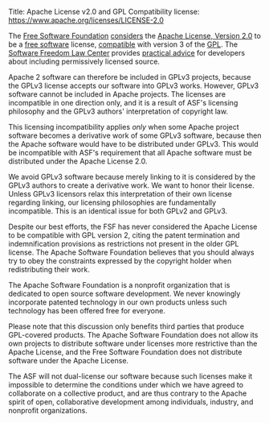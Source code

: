 Title: Apache License v2.0 and GPL Compatibility
license: https://www.apache.org/licenses/LICENSE-2.0

The [Free Software Foundation](http://www.fsf.org/) 
[considers](http://www.fsf.org/licensing/licenses/#apache2) the [Apache
License, Version 2.0](/licenses/LICENSE-2.0) to be a
[free software](http://www.gnu.org/philosophy/free-sw.html) license,
[compatible](http://www.gnu.org/licenses/license-list.html#GPLCompatibleLicenses) with
version 3 of the [GPL](http://www.fsf.org/licensing/licenses/gpl.html). The
[Software Freedom Law Center](http://www.softwarefreedom.org/) provides
[practical
advice](http://www.softwarefreedom.org/resources/2007/gpl-non-gpl-collaboration.html)
for developers about including permissively licensed source.

Apache 2 software can therefore be included in GPLv3 projects, because the
GPLv3 license accepts our software into GPLv3 works. However, GPLv3
software cannot be included in Apache projects. The licenses are
incompatible in one direction only, and it is a result of ASF's licensing
philosophy and the GPLv3 authors' interpretation of copyright law.

This licensing incompatibility applies *only* when some Apache project
software becomes a derivative work of some GPLv3 software, because then the
Apache software would have to be distributed under GPLv3. This would be
incompatible with ASF's requirement that all Apache software must be
distributed under the Apache License 2.0.

We avoid GPLv3 software because merely linking to it is considered by the
GPLv3 authors to create a derivative work. We want to honor their license.
Unless GPLv3 licensors relax this interpretation of their own license
regarding linking, our licensing philosophies are fundamentally
incompatible. This is an identical issue for both GPLv2 and GPLv3.

Despite our best efforts, the FSF has never considered the Apache License
to be compatible with GPL version 2, citing the patent termination and
indemnification provisions as restrictions not present in the older GPL
license. The Apache Software Foundation believes that you should always try
to obey the constraints expressed by the copyright holder when
redistributing their work.

The Apache Software Foundation is a nonprofit organization that is
dedicated to open source software development. We never knowingly
incorporate patented technology in our own products unless such technology
has been offered free for everyone.

Please note that this discussion only benefits third parties that produce
GPL-covered products. The Apache Software Foundation does not allow its own
projects to distribute software under licenses more restrictive than the
Apache License, and the Free Software Foundation does not distribute
software under the Apache License.

The ASF will not dual-license our software because such licenses make it
impossible to determine the conditions under which we have agreed to
collaborate on a collective product, and are thus contrary to the Apache
spirit of open, collaborative development among individuals, industry, and
nonprofit organizations.

